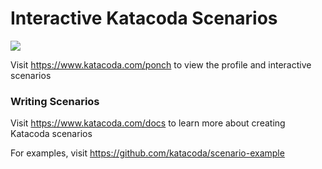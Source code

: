 # Interactive Katacoda Scenarios

[![](http://shields.katacoda.com/katacoda/ponch/count.svg)](https://www.katacoda.com/ponch "Get your profile on Katacoda.com")

Visit https://www.katacoda.com/ponch to view the profile and interactive scenarios

### Writing Scenarios
Visit https://www.katacoda.com/docs to learn more about creating Katacoda scenarios

For examples, visit https://github.com/katacoda/scenario-example
